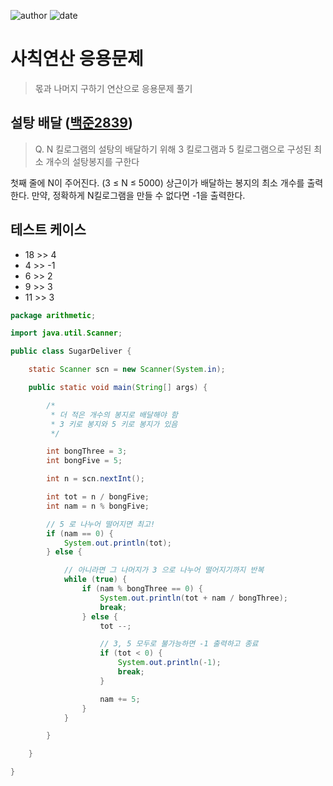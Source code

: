 ﻿
![author](https://img.shields.io/badge/author-daesungRa-lightgray.svg?style=flat-square)
![date](https://img.shields.io/badge/date-181231-lightgray.svg?style=flat-square)

# 사칙연산 응용문제
> 몫과 나머지 구하기 연산으로 응용문제 풀기

## 설탕 배달  ([백준2839])
>Q. N 킬로그램의 설탕의 배달하기 위해 3 킬로그램과 5 킬로그램으로 구성된 최소 개수의 설탕봉지를 구한다

첫째 줄에 N이 주어진다. (3 ≤ N ≤ 5000)
상근이가 배달하는 봉지의 최소 개수를 출력한다. 만약, 정확하게 N킬로그램을 만들 수 없다면 -1을 출력한다.

## 테스트 케이스

- 18 >> 4
- 4 >> -1
- 6 >> 2
- 9 >> 3
- 11 >> 3

```JAVA
package arithmetic;

import java.util.Scanner;

public class SugarDeliver {

	static Scanner scn = new Scanner(System.in);

	public static void main(String[] args) {

		/*
		 * 더 적은 개수의 봉지로 배달해야 함
		 * 3 키로 봉지와 5 키로 봉지가 있음
		 */

		int bongThree = 3;
		int bongFive = 5;

		int n = scn.nextInt();

		int tot = n / bongFive;
		int nam = n % bongFive;

		// 5 로 나누어 떨어지면 최고!
		if (nam == 0) {
			System.out.println(tot);
		} else {

			// 아니라면 그 나머지가 3 으로 나누어 떨어지기까지 반복
			while (true) {
				if (nam % bongThree == 0) {
					System.out.println(tot + nam / bongThree);
					break;
				} else {
					tot --;

					// 3, 5 모두로 불가능하면 -1 출력하고 종료
					if (tot < 0) {
						System.out.println(-1);
						break;
					}

					nam += 5;
				}
			}

		}

	}

}

```
[백준2839]: https://www.acmicpc.net/problem/2839


